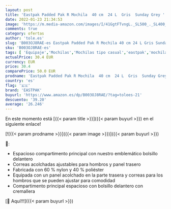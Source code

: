 ```yaml
---
layout: post
title: 'Eastpak Padded Pak R Mochila  40 cm  24 L  Gris  Sunday Grey '
date: 2022-01-23 21:34:53
image: 'https://m.media-amazon.com/images/I/41GgtFTvngL._SL500_._SL400_.jpg'
comments: true
category: ofertas
author: 'tole.es'
slug: 'B003OJ8RAE-es Eastpak Padded Pak R Mochila 40 cm 24 L Gris Sunday Grey'
sku: 'B003OJ8RAE-es'
tags: [ 'Equipaje','Mochilas','Mochilas tipo casual','eastpak','mochila', ]
actualPrice: 30.4 EUR
currency: EUR
price: 30.4
comparePrice: 50.0 EUR
prodname: 'Eastpak Padded Pak R Mochila  40 cm  24 L  Gris  Sunday Grey '
country: 'es'
flag: '🇪🇸'
brand: 'EASTPAK'
buyurl: 'https://www.amazon.es/dp/B003OJ8RAE/?tag=tolees-21'
descuento: '39.20'
average: '26.246'
---
```


En este momento está [{{< param title >}}]({{< param buyurl >}}) en el siguiente enlace!

[![{{< param prodname >}}]({{< param image >}})]({{< param buyurl >}})

🔎:

- Espacioso compartimento principal con nuestro emblemático bolsillo delantero
- Correas acolchadas ajustables para hombros y panel trasero
- Fabricada con 60 % nylon y 40 % poliéster
- Equipada con un panel acolchado en la parte trasera y correas para los hombros que se pueden ajustar para comodidad
- Compartimento principal espacioso con bolsillo delantero con cremallera

[🛒 Aquí!!!]({{< param buyurl >}})

